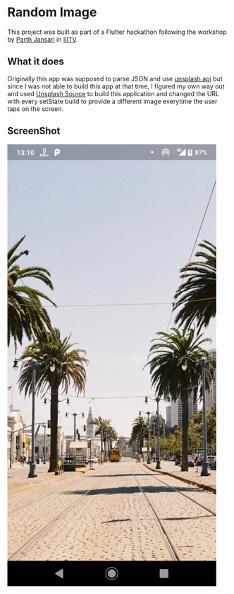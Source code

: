 # Random Image

This project was built as part of a Flutter hackathon following the workshop by [Parth Jansari](https://github.com/parth181195) in [IIITV](https://github.com/iiitv).

## What it does

Originally this app was supposed to parse JSON and use [unsplash api](https://unsplash.com/developers) but since I was not able to build this app at that time, I figured my own way out and used [Unsplash Source](https://source.unsplash.com/) to build this application and changed the URL with every setState build to provide a different image everytime the user taps on the screen.

## ScreenShot

<img src="flutter_01.png" height="1000">
